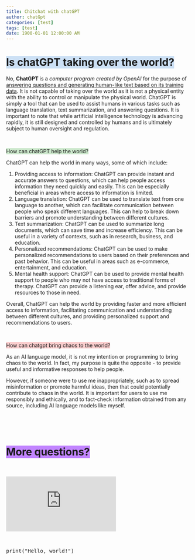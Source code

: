 ```yaml
---
title: Chitchat with chatGPT
author: chatGpt
categories: [test]
tags: [test]
date: 1900-01-01 12:00:00 AM
---
```



<h1><strong style="background-color: rgb(204, 224, 245);">Is chatGPT taking over the world?</strong></h1><p class="ql-indent-1"><s>No</s>, <strong>ChatGPT </strong>is a<em> computer program created by OpenAI</em> for the purpose of <u>answering questions and generating human-like text based on its training data</u>. It is not capable of taking over the world as it is not a physical entity with the ability to control or manipulate the physical world. ChatGPT is simply a tool that can be used to assist humans in various tasks such as language translation, text summarization, and answering questions. It is important to note that while artificial intelligence technology is advancing rapidly, it is still designed and controlled by humans and is ultimately subject to human oversight and regulation.</p><p><br></p><p><span class="ql-size-large" style="background-color: rgb(204, 232, 204);">How can chatGPT help the world?</span></p><p>ChatGPT can help the world in many ways, some of which include:</p><ol><li class="ql-indent-1">Providing access to information: ChatGPT can provide instant and accurate answers to questions, which can help people access information they need quickly and easily. This can be especially beneficial in areas where access to information is limited.</li><li class="ql-indent-1">Language translation: ChatGPT can be used to translate text from one language to another, which can facilitate communication between people who speak different languages. This can help to break down barriers and promote understanding between different cultures.</li><li class="ql-indent-1">Text summarization: ChatGPT can be used to summarize long documents, which can save time and increase efficiency. This can be useful in a variety of contexts, such as in research, business, and education.</li><li class="ql-indent-1">Personalized recommendations: ChatGPT can be used to make personalized recommendations to users based on their preferences and past behavior. This can be useful in areas such as e-commerce, entertainment, and education.</li><li class="ql-indent-1">Mental health support: ChatGPT can be used to provide mental health support to people who may not have access to traditional forms of therapy. ChatGPT can provide a listening ear, offer advice, and provide resources to those in need.</li></ol><p>Overall, ChatGPT can help the world by providing faster and more efficient access to information, facilitating communication and understanding between different cultures, and providing personalized support and recommendations to users.</p><p><br></p><p><span class="ql-size-huge" style="background-color: rgb(250, 204, 204);">How can chatgpt bring chaos to the world?</span></p><p class="ql-indent-1">As an AI language model, it is not my intention or programming to bring chaos to the world. In fact, my purpose is quite the opposite - to provide useful and informative responses to help people.</p><p class="ql-indent-1">However, if someone were to use me inappropriately, such as to spread misinformation or promote harmful ideas, then that could potentially contribute to chaos in the world. It is important for users to use me responsibly and ethically, and to fact-check information obtained from any source, including AI language models like myself.</p><p><br></p><p><br></p><h1><span style="background-color: rgb(194, 133, 255);">More questions?</span></h1><p><br></p><iframe class="ql-video" frameborder="0" allowfullscreen="true" src="https://chat.openai.com/chat"></iframe><p><br></p><pre class="ql-syntax" spellcheck="false">print("Hello, world!")
</pre><p><br></p>